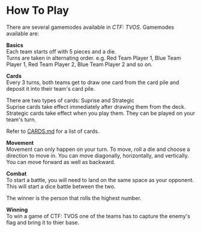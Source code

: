 How To Play
===========

There are several gamemodes available in _CTF: TVOS_.
Gamemodes available are:

**Basics**<br>
Each team starts off with 5 pieces and a die.<br>
Turns are taken in alternating order. e.g. Red Team Player 1, Blue Team Player 1, Red Team Player 2, Blue Team Player 2 and so on.

**Cards**<br>
Every 3 turns, both teams get to draw one card from the card pile and deposit it into their team's card pile.

There are two types of cards: Suprise and Strategic<br>
Suprise cards take effect immediately after drawing them from the deck.<br>
Strategic cards take effect when you play them. They can be played on your team's turn.

Refer to [CARDS.md](https://github.com/petster101/Capture-The-Flag/blob/master/Rules/CARDS.md) for a list of cards.

**Movement**<br>
Movement can only happen on your turn. To move, roll a die and choose a direction to move in. You can move diagonally, horizontally, and vertically. You can move forward as well as backward.

**Combat**<br>
To start a battle, you will need to land on the same space as your opponent. This will start a dice battle between the two.

The winner is the person that rolls the highest number.

**Winning**<br>
To win a game of CTF: TVOS one of the teams has to capture the enemy's flag and bring it to thier base.